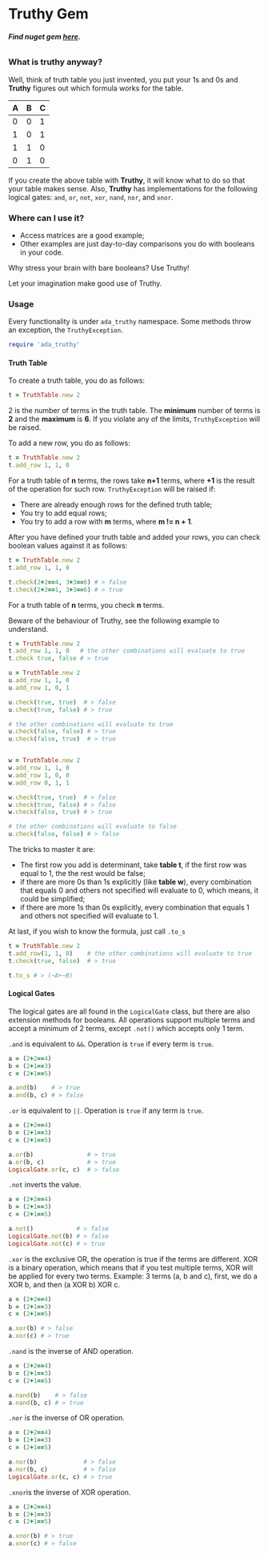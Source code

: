 # Truthy Gem

###### **Find nuget gem [here](#).**

### What is truthy anyway?

Well, think of truth table you just invented, you put your 1s and 0s and **Truthy** figures out which formula works
for the table.

| A   | B   | C   |
|-----|-----|-----|
| 0   | 0   | 1   |
| 1   | 0   | 1   |
| 1   | 1   | 0   |
| 0   | 1   | 0   |

If you create the above table with **Truthy**, it will know what to do so that your table makes sense.
Also, **Truthy** has implementations for the following logical gates: `and`, `or`, `not`,
`xor`, `nand`, `nor`, and `xnor`.

### Where can I use it?

- Access matrices are a good example;
- Other examples are just day-to-day comparisons you do with booleans in your code.

Why stress your brain with bare booleans? Use Truthy!

Let your imagination make good use of Truthy.

### Usage

Every functionality is under `ada_truthy` namespace. Some methods throw an exception, the `TruthyException`.

```ruby
require 'ada_truthy'
```

#### Truth Table

To create a truth table, you do as follows:

```ruby
t = TruthTable.new 2
```

2 is the number of terms in the truth table. The **minimum** number of terms is **2** and the **maximum** is **6**.
If you violate any of the limits, `TruthyException` will be raised.

To add a new row, you do as follows:

```ruby
t = TruthTable.new 2
t.add_row 1, 1, 0
```

For a truth table of **n** terms, the rows take **n+1** terms, where **+1** is the result of the operation for such row.
`TruthyException` will be raised if:

- There are already enough rows for the defined truth table;
- You try to add equal rows;
- You try to add a row with **m** terms, where **m != n + 1**.

After you have defined your truth table and added your rows, you can check boolean values against it as follows:

```ruby
t = TruthTable.new 2
t.add_row 1, 1, 0

t.check(2+2==4, 3+3==6) # > false
t.check(2+2==1, 3+3==6) # > true
```
For a truth table of **n** terms, you check **n** terms.

Beware of the behaviour of Truthy, see the following example to understand.

```ruby
t = TruthTable.new 2
t.add_row 1, 1, 0   # the other combinations will evaluate to true
t.check true, false # > true

u = TruthTable.new 2
u.add_row 1, 1, 0
u.add_row 1, 0, 1

u.check(true, true)  # > false
u.check(true, false) # > true

# the other combinations will evaluate to true
u.check(false, false) # > true
u.check(false, true)  # > true


w = TruthTable.new 2
w.add_row 1, 1, 0
w.add_row 1, 0, 0
w.add_row 0, 1, 1

w.check(true, true)  # > false
w.check(true, false) # > false
w.check(false, true) # > true

# the other combinations will evaluate to false
u.check(false, false) # > false
```

The tricks to master it are:
- The first row you add is determinant, take **table t**, if the first row was equal to 1, the the rest would be false;
- if there are more 0s than 1s explicitly (like **table w**), every combination that equals 0 and others not specified will evaluate to 0, which means, it could be simplified;
- if there are more 1s than 0s explicitly, every combination that equals 1 and others not specified will evaluate to 1.

At last, if you wish to know the formula, just call `.to_s`

```ruby
t = TruthTable.new 2
t.add_row(1, 1, 0)    # the other combinations will evaluate to true
t.check(true, false)  # > true

t.to_s # > (~A+~B)
```

#### Logical Gates

The logical gates are all found in the `LogicalGate` class, but there are also extension methods for booleans.
All operations support multiple terms and accept a minimum of 2 terms, except `.not()` which accepts only 1 term.

`.and` is equivalent to `&&`. Operation is `true` if every term is `true`.

```ruby
a = (2+2==4)
b = (2+1==3)
c = (2+1==5)

a.and(b)    # > true
a.and(b, c) # > false
```

`.or` is equivalent to `||`. Operation is `true` if any term is `true`.

```ruby
a = (2+2==4)
b = (2+1==3)
c = (2+1==5)

a.or(b)               # > true
a.or(b, c)            # > true
LogicalGate.or(c, c)  # > false
```

`.not` inverts the value.

```ruby
a = (2+2==4)
b = (2+1==3)
c = (2+1==5)

a.not()            # > false
LogicalGate.not(b) # > false
LogicalGate.not(c) # > true
```

`.xor` is the exclusive OR, the operation is true if the terms are different. XOR is a binary operation,
which means that if you test multiple terms, XOR will be applied for every two terms.
Example: 3 terms (a, b and c), first, we do a XOR b, and then (a XOR b) XOR c.

```ruby
a = (2+2==4)
b = (2+1==3)
c = (2+1==5)

a.xor(b) # > false
a.xor(c) # > true
```

`.nand` is the inverse of AND operation.

```ruby
a = (2+2==4)
b = (2+1==3)
c = (2+1==5)

a.nand(b)    # > false
a.nand(b, c) # > true
```

`.nor` is the inverse of OR operation.

```ruby
a = (2+2==4)
b = (2+1==3)
c = (2+1==5)

a.nor(b)             # > false
a.nor(b, c)          # > false
LogicalGate.or(c, c) # > true
```

`.xnor`is the inverse of XOR operation.

```ruby
a = (2+2==4)
b = (2+1==3)
c = (2+1==5)

a.xnor(b) # > true
a.xnor(c) # > false
```

